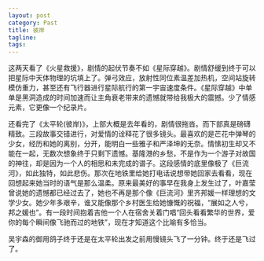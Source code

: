 ```yaml
---
layout: post
category: Past
title: 彼岸
tagline:
tags: 
---
```


这两天看了《火星救援》，剧情的起伏节奏不如《星际穿越》。剧情舒缓到终于可以把星际中天体物理的坑填上了。弹弓效应，放射性同位素温差加热机，空间站旋转模仿重力，甚至还有飞行器进行星际航行的第一宇宙速度条件。《星际穿越》中单单是黑洞造成的时间加速而让主角衰老带来的遗憾就带给我极大的震撼。少了情感元素，它更像一个纪录片。

还看完了《太平轮(彼岸)》，上部大概是去年看的，剧情很拖沓。而下部真是磅礴精致。三段故事交错进行，对爱情的诠释花了很多镜头。最喜欢的是芒花中弹琴的少女，经历和她的离别，分开，能明白一些雅子和严泽坤的无奈。情愫初生却又不能在一起，无数次想象终于只剩下遗憾。基隆港的乡愁，不是作为一个游子对故国的神往，却是因为一个人的相思和未完成的谱子。这段感情的底里像极了《巨流河》，如此独特，如此悲伤。那次在地铁里给她打电话说想带她回家去看看，现在回想起来她当时的语气是那么温柔。原来最美好的事早在我身上发生过了，叶嘉莹曾说她的遗憾都已经过去了，她也不再是那个像《巨流河》里齐邦媛一样理想的文学少女。她少年多艰辛，谁又能像那个乡村医生给她慷慨的祝福，“展如之人兮，邦之媛也”。有一段时间抱着吉他一个人在宿舍关着门唱“回头看看繁华的世界，爱你的每个瞬间像飞驰而过的地铁”，现在才知道这个比喻有多恰当。

吴宇森的御用鸽子终于还是在太平轮出发之前用慢镜头飞了一分钟。终于还是飞过了。